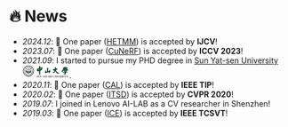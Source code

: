 <!--🔥⭐️🎉 -->

# 🔥 News
- *2024.12*: 🎉 One paper ([HETMM](https://arxiv.org/abs/2303.16191)) is accepted by **IJCV**!
- *2023.07*: 🎉 One paper ([CuNeRF](https://narcissusex.github.io/CuNeRF/)) is accepted by **ICCV 2023**!
- *2021.09*: I started to pursue my PHD degree in [Sun Yat-sen University](https://www.sysu.edu.cn/sysuen) <img src='./images/sysu_logos_nobg.png' style='width: 6em;'>.
- *2020.11*: 🎉 One paper ([CAL](https://ieeexplore.ieee.org/abstract/document/9262030)) is accepted by **IEEE TIP**!
- *2020.02*: 🎉 One paper ([ITSD](https://openaccess.thecvf.com/content_CVPR_2020/html/Zhou_Interactive_Two-Stream_Decoder_for_Accurate_and_Fast_Saliency_Detection_CVPR_2020_paper.html)) is accepted by **CVPR 2020**!
- *2019.07*: I joined in Lenovo AI-LAB as a CV researcher in Shenzhen!
- *2019.03*: 🎉 One paper ([ICE](https://ieeexplore.ieee.org/abstract/document/8678803)) is accepted by **IEEE TCSVT**!